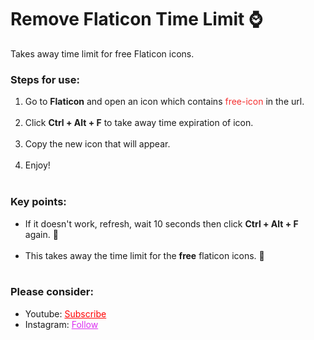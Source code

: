 # Remove Flaticon Time Limit ⌚
Takes away time limit for free Flaticon icons.

<h3>Steps for use: </h3>
<ol style="margin-bottom:10px;">
<li>Go to <b>Flaticon</b> and open an icon which contains <span style="color:#f52f2f;">free-icon</span> in the url.</li><br>
<li>Click <b>Ctrl + Alt + F</b> to take away time expiration of icon.</li><br>
<li>Copy the new icon that will appear.</li><br>
<li>Enjoy!</li><br>
</ol>


<h3>Key points:</h3>
<ul style="margin-bottom:10px;">
<li>If it doesn't work, refresh, wait 10 seconds then click <b>Ctrl + Alt + F</b> again. 🔁</li><br>
<li>This takes away the time limit for the <b>free</b> flaticon icons. 💸</li><br>
</ul>

<h3>Please consider:</h3>
<ul>
<li>Youtube:  <a style="color:red;" target="_Blank" href="https://www.youtube.com/channel/UCinBnZ2BKAbCKA1w9lmFd0w">Subscribe</a></li>
<li>Instagram:  <a style="color:#dc2ef0;" target="_Blank" href="https://www.instagram.com/nyc.geahad.codes/">Follow</a></li>
</ul>
